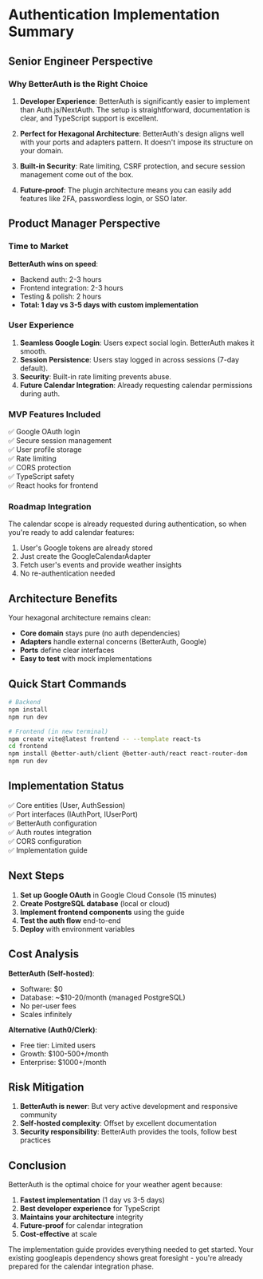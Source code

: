 # Authentication Implementation Summary

## Senior Engineer Perspective

### Why BetterAuth is the Right Choice

1. **Developer Experience**: BetterAuth is significantly easier to implement than Auth.js/NextAuth. The setup is straightforward, documentation is clear, and TypeScript support is excellent.

2. **Perfect for Hexagonal Architecture**: BetterAuth's design aligns well with your ports and adapters pattern. It doesn't impose its structure on your domain.

3. **Built-in Security**: Rate limiting, CSRF protection, and secure session management come out of the box.

4. **Future-proof**: The plugin architecture means you can easily add features like 2FA, passwordless login, or SSO later.

## Product Manager Perspective

### Time to Market

**BetterAuth wins on speed**:
- Backend auth: 2-3 hours
- Frontend integration: 2-3 hours
- Testing & polish: 2 hours
- **Total: 1 day vs 3-5 days with custom implementation**

### User Experience

1. **Seamless Google Login**: Users expect social login. BetterAuth makes it smooth.
2. **Session Persistence**: Users stay logged in across sessions (7-day default).
3. **Security**: Built-in rate limiting prevents abuse.
4. **Future Calendar Integration**: Already requesting calendar permissions during auth.

### MVP Features Included

✅ Google OAuth login  
✅ Secure session management  
✅ User profile storage  
✅ Rate limiting  
✅ CORS protection  
✅ TypeScript safety  
✅ React hooks for frontend  

### Roadmap Integration

The calendar scope is already requested during authentication, so when you're ready to add calendar features:

1. User's Google tokens are already stored
2. Just create the GoogleCalendarAdapter
3. Fetch user's events and provide weather insights
4. No re-authentication needed

## Architecture Benefits

Your hexagonal architecture remains clean:
- **Core domain** stays pure (no auth dependencies)
- **Adapters** handle external concerns (BetterAuth, Google)
- **Ports** define clear interfaces
- **Easy to test** with mock implementations

## Quick Start Commands

```bash
# Backend
npm install
npm run dev

# Frontend (in new terminal)
npm create vite@latest frontend -- --template react-ts
cd frontend
npm install @better-auth/client @better-auth/react react-router-dom
npm run dev
```

## Implementation Status

✅ Core entities (User, AuthSession)  
✅ Port interfaces (IAuthPort, IUserPort)  
✅ BetterAuth configuration  
✅ Auth routes integration  
✅ CORS configuration  
✅ Implementation guide  

## Next Steps

1. **Set up Google OAuth** in Google Cloud Console (15 minutes)
2. **Create PostgreSQL database** (local or cloud)
3. **Implement frontend components** using the guide
4. **Test the auth flow** end-to-end
5. **Deploy** with environment variables

## Cost Analysis

**BetterAuth (Self-hosted)**:
- Software: $0
- Database: ~$10-20/month (managed PostgreSQL)
- No per-user fees
- Scales infinitely

**Alternative (Auth0/Clerk)**:
- Free tier: Limited users
- Growth: $100-500+/month
- Enterprise: $1000+/month

## Risk Mitigation

1. **BetterAuth is newer**: But very active development and responsive community
2. **Self-hosted complexity**: Offset by excellent documentation
3. **Security responsibility**: BetterAuth provides the tools, follow best practices

## Conclusion

BetterAuth is the optimal choice for your weather agent because:
1. **Fastest implementation** (1 day vs 3-5 days)
2. **Best developer experience** for TypeScript
3. **Maintains your architecture** integrity
4. **Future-proof** for calendar integration
5. **Cost-effective** at scale

The implementation guide provides everything needed to get started. Your existing googleapis dependency shows great foresight - you're already prepared for the calendar integration phase. 